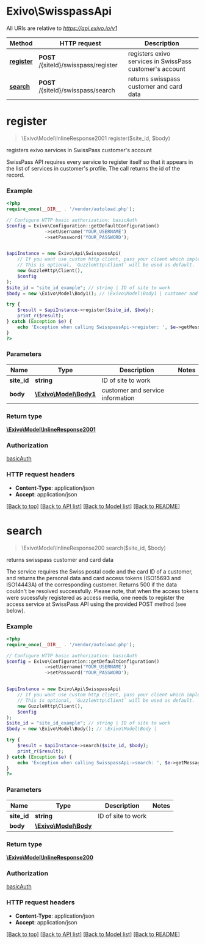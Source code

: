 # Exivo\SwisspassApi

All URIs are relative to *https://api.exivo.io/v1*

Method | HTTP request | Description
------------- | ------------- | -------------
[**register**](SwisspassApi.md#register) | **POST** /{siteId}/swisspass/register | registers exivo services in SwissPass customer&#39;s account
[**search**](SwisspassApi.md#search) | **POST** /{siteId}/swisspass/search | returns swisspass customer and card data


# **register**
> \Exivo\Model\InlineResponse2001 register($site_id, $body)

registers exivo services in SwissPass customer's account

SwissPass API requires every service to register itself so that it appears in the list of services in customer's profile. The call returns the id of the record.

### Example
```php
<?php
require_once(__DIR__ . '/vendor/autoload.php');

// Configure HTTP basic authorization: basicAuth
$config = Exivo\Configuration::getDefaultConfiguration()
              ->setUsername('YOUR_USERNAME')
              ->setPassword('YOUR_PASSWORD');


$apiInstance = new Exivo\Api\SwisspassApi(
    // If you want use custom http client, pass your client which implements `GuzzleHttp\ClientInterface`.
    // This is optional, `GuzzleHttp\Client` will be used as default.
    new GuzzleHttp\Client(),
    $config
);
$site_id = "site_id_example"; // string | ID of site to work
$body = new \Exivo\Model\Body1(); // \Exivo\Model\Body1 | customer and service information

try {
    $result = $apiInstance->register($site_id, $body);
    print_r($result);
} catch (Exception $e) {
    echo 'Exception when calling SwisspassApi->register: ', $e->getMessage(), PHP_EOL;
}
?>
```

### Parameters

Name | Type | Description  | Notes
------------- | ------------- | ------------- | -------------
 **site_id** | **string**| ID of site to work |
 **body** | [**\Exivo\Model\Body1**](../Model/Body1.md)| customer and service information |

### Return type

[**\Exivo\Model\InlineResponse2001**](../Model/InlineResponse2001.md)

### Authorization

[basicAuth](../../README.md#basicAuth)

### HTTP request headers

 - **Content-Type**: application/json
 - **Accept**: application/json

[[Back to top]](#) [[Back to API list]](../../README.md#documentation-for-api-endpoints) [[Back to Model list]](../../README.md#documentation-for-models) [[Back to README]](../../README.md)

# **search**
> \Exivo\Model\InlineResponse200 search($site_id, $body)

returns swisspass customer and card data

The service requires the Swiss postal code and the card ID of a customer, and returns the personal data and card access tokens (ISO15693 and ISO14443A) of the corresponding customer. Returns 500 if the data couldn't be resolved successfully. Please note, that when the access tokens were sucessfuly registered as access media, one needs to register the access service at SwissPass API using the provided POST method (see below).

### Example
```php
<?php
require_once(__DIR__ . '/vendor/autoload.php');

// Configure HTTP basic authorization: basicAuth
$config = Exivo\Configuration::getDefaultConfiguration()
              ->setUsername('YOUR_USERNAME')
              ->setPassword('YOUR_PASSWORD');


$apiInstance = new Exivo\Api\SwisspassApi(
    // If you want use custom http client, pass your client which implements `GuzzleHttp\ClientInterface`.
    // This is optional, `GuzzleHttp\Client` will be used as default.
    new GuzzleHttp\Client(),
    $config
);
$site_id = "site_id_example"; // string | ID of site to work
$body = new \Exivo\Model\Body(); // \Exivo\Model\Body | 

try {
    $result = $apiInstance->search($site_id, $body);
    print_r($result);
} catch (Exception $e) {
    echo 'Exception when calling SwisspassApi->search: ', $e->getMessage(), PHP_EOL;
}
?>
```

### Parameters

Name | Type | Description  | Notes
------------- | ------------- | ------------- | -------------
 **site_id** | **string**| ID of site to work |
 **body** | [**\Exivo\Model\Body**](../Model/Body.md)|  |

### Return type

[**\Exivo\Model\InlineResponse200**](../Model/InlineResponse200.md)

### Authorization

[basicAuth](../../README.md#basicAuth)

### HTTP request headers

 - **Content-Type**: application/json
 - **Accept**: application/json

[[Back to top]](#) [[Back to API list]](../../README.md#documentation-for-api-endpoints) [[Back to Model list]](../../README.md#documentation-for-models) [[Back to README]](../../README.md)

